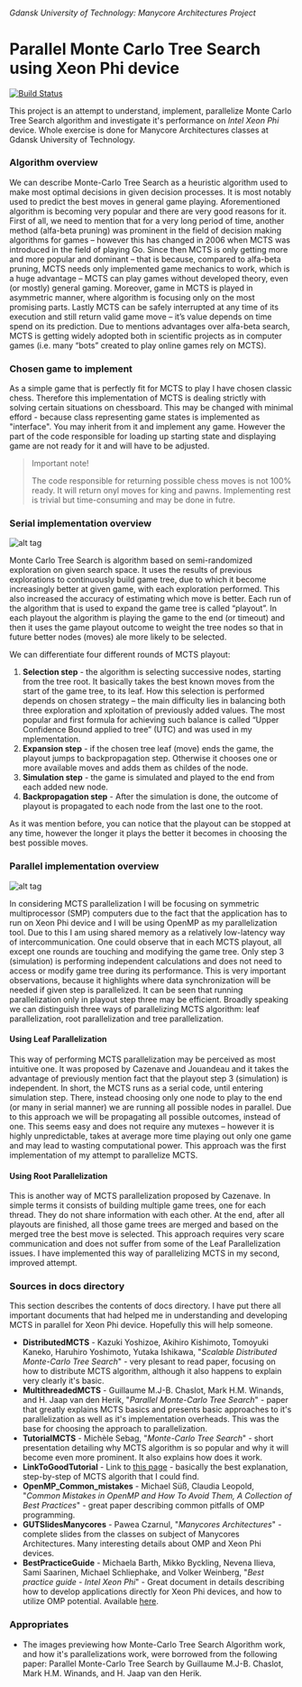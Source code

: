 ###### Gdansk University of Technology: Manycore Architectures Project

Parallel Monte Carlo Tree Search using Xeon Phi device 
======
[![Build Status](https://travis-ci.org/AleksanderGondek/GUT_Manycore_Architectures_MCTS.svg?branch=master)](https://travis-ci.org/AleksanderGondek/GUT_Manycore_Architectures_MCTS)

This project is an attempt to understand, implement, parallelize Monte Carlo Tree Search algorithm and investigate it's performance on _Intel Xeon Phi_ device. Whole exercise is done for Manycore Architectures classes at Gdansk University of Technology.

### Algorithm overview

We can describe Monte-Carlo Tree Search as a heuristic algorithm used to make most optimal decisions in given decision processes. It is most notably used to predict the best moves in general game playing. Aforementioned algorithm is becoming very popular and there are very good reasons for it.
First of all, we need to mention that for a very long period of time, another method (alfa-beta pruning) was prominent in the field of decision making algorithms for games – however this has changed in 2006 when MCTS was introduced in the field of playing Go. Since then MCTS is only getting more and more popular and dominant – that is because, compared to alfa-beta pruning, MCTS needs only implemented game mechanics to work, which is a huge advantage – MCTS can play games without developed theory, even (or mostly) general gaming. Moreover, game in MCTS is played in asymmetric manner, where algorithm is focusing only on the most promising parts. Lastly MCTS can be safely interrupted at any time of its execution and still return valid game move – it’s value depends on time spend on its prediction.
Due to mentions advantages over alfa-beta search, MCTS is getting widely adopted both in scientific projects as in computer games (i.e. many “bots” created to play online games rely on MCTS). 

### Chosen game to implement

As a simple game that is perfectly fit for MCTS to play I have chosen classic chess. Therefore this implementation of MCTS is dealing strictly with solving certain situations on chessboard. This may be changed with minimal efford - because class representing game states is implemented as "interface". You may inherit from it and implement any game. However the part of the code responsible for loading up starting state and displaying game are not ready for it and will have to be adjusted.

> Important note!
> 
> The code responsible for returning possible chess moves is not 100% ready.
> It will return onyl moves for king and pawns. Implementing rest is trivial but time-consuming and may be done in futre.

### Serial implementation overview

![alt tag](https://raw.github.com/AleksanderGondek/GUT_Monte_Carlo_Tree_Search/master/assets/SchemeOfMCTS.png)

Monte Carlo Tree Search is algorithm based on semi-randomized exploration on given search space. It uses the results of previous explorations to continuously build game tree, due to which it become increasingly better at given game, with each exploration performed. This also increased the accuracy of estimating which move is better.
Each run of the algorithm that is used to expand the game tree is called “playout”. In each playout the algorithm is playing the game to the end (or timeout) and then it uses the game playout outcome to weight the tree nodes so that in future better nodes (moves) ale more likely to be selected.

We can differentiate four different rounds of MCTS playout:

1. **Selection step** - the algorithm is selecting successive nodes, starting from the tree root. It basically takes the best known moves from the start of the game tree, to its leaf. How this selection is performed depends on chosen strategy – the main difficulty lies in balancing both three exploration and xploitation of previously added values.
The most popular and first formula for achieving such balance is called “Upper Confidence Bound  applied to tree” (UTC) and was used in my mplementation.
2. **Expansion step** - if the chosen tree leaf (move) ends the game, the playout jumps to backpropagation step. Otherwise it chooses one or more available moves and adds them as childes of the node.
3. **Simulation step** - the game is simulated and played to the end from each added new node.
4. **Backpropagation step** - After the simulation is done, the outcome of playout is propagated to each node from the last
one to the root.

As it was mention before, you can notice that the playout can be stopped at any time, however the
longer it plays the better it becomes in choosing the best possible moves. 


### Parallel implementation overview

![alt tag](https://raw.github.com/AleksanderGondek/GUT_Monte_Carlo_Tree_Search/master/assets/SchemeOfParallelMCTS.png)

In considering MCTS parallelization I will be focusing on symmetric multiprocessor (SMP) computers due to the fact that the application has to run on Xeon Phi device and I will be using OpenMP as my parallelization tool. Due to this I am using shared memory as a relatively low-latency way of
intercommunication. One could observe that in each MCTS playout, all except one rounds are touching and modifying the game tree. Only step 3 (simulation) is performing independent calculations and does not need to access or modify game tree during its performance. This is very important observations, because it highlights where data synchronization will be needed if given step is parallelized. It can be seen that running
parallelization only in playout step three may be efficient. Broadly speaking we can distinguish three ways of parallelizing MCTS algorithm: leaf parallelization, root parallelization and tree parallelization.

#### Using Leaf Parallelization

This way of performing MCTS parallelization may be perceived as most intuitive one. It was proposed by Cazenave and Jouandeau and it takes the advantage of previously mention fact that the playout step 3 (simulation) is independent. In short, the MCTS runs as a serial code, until
entering simulation step. There, instead choosing only one node to play to the end (or many in serial manner) we are running all possible nodes in parallel. Due to this approach we will be propagating all possible outcomes, instead of one. This seems easy and does not require any mutexes – however it is highly unpredictable, takes at average more time playing out only one game and may lead to wasting computational power.
This approach was the first implementation of my attempt to parallelize MCTS. 

#### Using Root Parallelization

This is another way of MCTS parallelization proposed by Cazenave. In simple terms it consists of building multiple game trees, one for each thread. They do not share information with each other. At the end, after all playouts are finished, all those game trees are merged and based on
the merged tree the best move is selected. This approach requires very scare communication and does not suffer from some of the Leaf Parallelization issues. I have implemented this way of parallelizing MCTS in my second, improved attempt.

### Sources in docs directory

This section describes the contents of docs directory. I have put there all important documents that had helped me in understanding and developing MCTS in parallel for Xeon Phi device. Hopefully this will help someone. 

* **DistributedMCTS** - Kazuki Yoshizoe, Akihiro Kishimoto, Tomoyuki Kaneko, Haruhiro Yoshimoto, Yutaka Ishikawa, "_Scalable Distributed Monte-Carlo Tree Search_" - very plesant to read paper, focusing on how to distribute MCTS algorithm, although it also happens to explain very clearly it's basic.
* **MultithreadedMCTS** - Guillaume M.J-B. Chaslot, Mark H.M. Winands, and H. Jaap van den Herik, "_Parallel Monte-Carlo Tree Search_" - paper that greatly explains MCTS basics and presents basic approaches to it's parallelization as well as it's implementation overheads. This was the base for choosing the approach to parallelization.
* **TutorialMCTS** - Michèle Sebag, "_Monte-Carlo Tree Search_" - short presentation detailing why MCTS algorithm is so popular and why it will become even more prominent. It also explains how does it work.
* **LinkToGoodTutorial** - Link to [this page](http://jeffbradberry.com/posts/2015/09/intro-to-monte-carlo-tree-search/) - basically the best explanation, step-by-step of MCTS algorith that I could find. 
* **OpenMP_Common_mistakes** - Michael Süß, Claudia Leopold, "_Common Mistakes in OpenMP and How To Avoid Them, A Collection of Best Practices_" - great paper describing common pitfalls of OMP programming.
* **GUTSlidesManycores** - Pawea Czarnul, "_Manycores Architectures_" - complete slides from the classes on subject of Manycores Architectures. Many interesting details about OMP and Xeon Phi devices.
* **BestPracticeGuide** - Michaela Barth, Mikko Byckling, Nevena Ilieva, Sami Saarinen, Michael Schliephake, and Volker Weinberg, "_Best practice guide - Intel Xeon Phi_" - Great document in details describing how to develop applications directly for Xeon Phi devices, and how to utilize OMP potential. Available [here](http://www.prace-ri.eu/IMG/pdf/Best-Practice-Guide-Intel-Xeon-Phi.pdf).

### Appropriates

* The images previewing how Monte-Carlo Tree Search Algorithm work, and how it's parallelizations work, were borrowed from the following paper: Parallel Monte-Carlo Tree Search by Guillaume M.J-B. Chaslot, Mark H.M. Winands, and H. Jaap van den Herik.